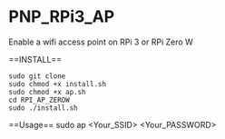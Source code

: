 # PNP_RPi3_AP
Enable a wifi access point on RPi 3 or RPi Zero W

==INSTALL==
```
sudo git clone
sudo chmod +x install.sh
sudo chmod +x ap.sh
cd RPI_AP_ZEROW
sudo ./install.sh
```

==Usage==
sudo ap <Your_SSID> <Your_PASSWORD>
